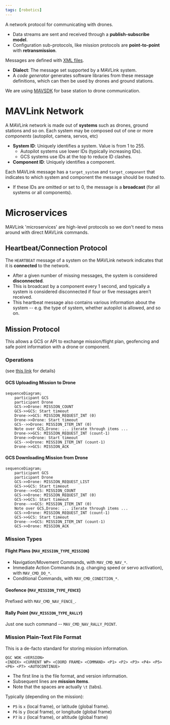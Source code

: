 ```yaml
---
tags: [robotics]
---
```


A network protocol for communicating with drones.
- Data streams are sent and received through a **publish-subscribe model**.
- Configuration sub-protocols, like mission protocols are **point-to-point** with **retransmission**.

Messages are defined with [XML files](https://mavlink.io/en/messages/common.html).
- **Dialect**: The message set supported by a MAVLink system.
- A *code generator* generates software libraries from these message definitions, which can then be used by drones and ground stations.

We are using [MAVSDK](./MAVSDK.md) for base station to drone communication.

# MAVLink Network
A MAVLink network is made out of **systems** such as drones, ground stations and so on. Each system may be composed out of one or more *components* (autopilot, camera, servos, etc)
- **System ID**: Uniquely identifies a system. Value is from 1 to 255.
  - Autopilot systems use lower IDs (typically increasing IDs).
  - GCS systems use IDs at the top to reduce ID clashes.
- **Component ID**: Uniquely identifies a component.

Each MAVLink message has a `target_system` and `target_component` that indicates to which system and component the message should be routed to.
- If these IDs are omitted or set to 0, the message is a **broadcast** (for all systems or all components).

# Microservices
MAVLink 'microservices' are high-level protocols so we don't need to mess around with direct MAVLink commands.

## Heartbeat/Connection Protocol
The `HEARTBEAT` message of a system on the MAVLink network indicates that it is **connected** to the network.
- After a given number of missing messages, the system is considered **disconnected**.
- This is broadcast by a component every 1 second, and typically a system is considered disconnected if four or five messages aren't received.
- This heartbeat message also contains various information about the system -- e.g. the type of system, whether autopilot is allowed, and so on.

## Mission Protocol
This allows a GCS or API to exchange mission/flight plan, geofencing and safe point information with a drone or component.

### Operations
(see [this link](https://mavlink.io/en/services/mission.html) for details)

#### GCS Uploading Mission to Drone
```mermaid
sequenceDiagram;
    participant GCS
    participant Drone
    GCS->>Drone: MISSION_COUNT
    GCS->>GCS: Start timeout
    Drone->>GCS: MISSION_REQUEST_INT (0)
    Drone->>Drone: Start timeout
    GCS-->>Drone: MISSION_ITEM_INT (0)
    Note over GCS,Drone: ... iterate through items ...
    Drone->>GCS: MISSION_REQUEST_INT (count-1)
    Drone->>Drone: Start timeout
    GCS-->>Drone: MISSION_ITEM_INT (count-1)
    Drone->>GCS: MISSION_ACK
```

#### GCS Downloading Mission from Drone
```mermaid
sequenceDiagram;
    participant GCS
    participant Drone
    GCS->>Drone: MISSION_REQUEST_LIST
    GCS->>GCS: Start timeout
    Drone-->>GCS: MISSION_COUNT
    GCS->>Drone: MISSION_REQUEST_INT (0)
    GCS->>GCS: Start timeout
    Drone-->>GCS: MISSION_ITEM_INT (0)
    Note over GCS,Drone: ... iterate through items ...
    GCS->>Drone: MISSION_REQUEST_INT (count-1)
    GCS->>GCS: Start timeout
    Drone-->>GCS: MISSION_ITEM_INT (count-1)
    GCS->>Drone: MISSION_ACK
```

### Mission Types
#### Flight Plans (`MAV_MISSION_TYPE_MISSION`)
- Navigation/Movement Commands, with `MAV_CMD_NAV_*`.
- Immediate Action Commands (e.g. changing speed or servo activation), with `MAV_CMD_DO_*`.
- Conditional Commands, with `MAV_CMD_CONDITION_*`.

#### Geofence (`MAV_MISSION_TYPE_FENCE`)
Prefixed with `MAV_CMD_NAV_FENCE_`.

#### Rally Point (`MAV_MISSION_TYPE_RALLY`)
Just one such command -- `MAV_CMD_NAV_RALLY_POINT`.

### Mission Plain-Text File Format
This is a de-facto standard for storing mission information.
```
QGC WOK <VERSION>
<INDEX> <CURRENT WP> <COORD FRAME> <COMMAND> <P1> <P2> <P3> <P4> <P5> <P6> <P7> <AUTOCONTINUE>
```
- The first line is the file format, and version information.
- Subsequent lines are **mission items**.
- Note that the spaces are actually `\t` (tabs).

Typically (depending on the mission):
- `P5` is `x` (local frame), or latitude (global frame).
- `P6` is `y` (local frame), or longitude (global frame)
- `P7` is `z` (local frame), or altitude (global frame)
